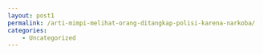 ```yaml
---
layout: post1
permalink: /arti-mimpi-melihat-orang-ditangkap-polisi-karena-narkoba/
categories:
    - Uncategorized
---
```


